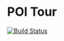 POI Tour
=======
[![Build Status](https://travis-ci.org/fabioscala/poitour.svg?branch=master)](https://travis-ci.org/fabioscala/poitour)